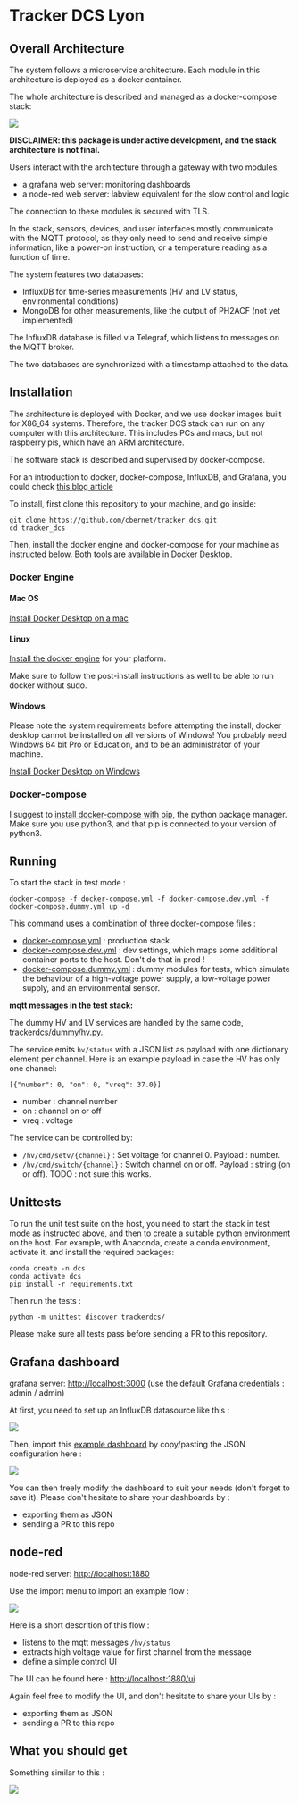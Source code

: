 # Tracker DCS Lyon

## Overall Architecture

The system follows a microservice architecture. 
Each module in this architecture is deployed as a docker container. 

The whole architecture is described and managed as a docker-compose stack: 

![](doc/architecture.png)

**DISCLAIMER: this package is under active development, and the stack architecture
is not final.**

Users interact with the architecture through a gateway with two modules: 

* a grafana web server: monitoring dashboards
* a node-red web server: labview equivalent for the slow control and logic

The connection to these modules is secured with TLS. 

In the stack, sensors, devices, and user interfaces mostly communicate with the MQTT protocol, as they
only need to send and receive simple information, like a power-on instruction, 
or a temperature reading as a function of time. 

The system features two databases: 

* InfluxDB for time-series measurements (HV and LV status, environmental conditions)
* MongoDB for other measurements, like the output of PH2ACF (not yet implemented)

The InfluxDB database is filled via Telegraf, which listens to messages on the MQTT broker. 

The two databases are synchronized with a timestamp attached to the data. 


## Installation 

The architecture is deployed with Docker, and we use docker images built for X86_64 systems. 
Therefore, the tracker DCS stack can run on any computer with this architecture. This includes PCs and macs, but not raspberry pis, which have an ARM architecture. 
 
The software stack is described and supervised by docker-compose. 

For an introduction to docker, docker-compose, InfluxDB, and Grafana,
you could check [this blog article](https://thedatafrog.com/en/articles/docker-influxdb-grafana/)

To install, first clone this repository to your machine, and go inside: 

```
git clone https://github.com/cbernet/tracker_dcs.git
cd tracker_dcs
```

Then, install the docker engine and docker-compose for your machine as instructed below. Both tools are available in Docker Desktop.

### Docker Engine

#### Mac OS

[Install Docker Desktop on a mac](https://docs.docker.com/docker-for-mac/install/)

#### Linux

[Install the docker engine](https://docs.docker.com/engine/install/) for your platform. 

Make sure to follow the post-install instructions as well to be able to run docker without sudo. 

#### Windows

Please note the system requirements before attempting the install, 
docker desktop cannot be installed on all versions of Windows! You probably need Windows
64 bit Pro or Education, and to be an administrator of your machine. 

[Install Docker Desktop on Windows](https://docs.docker.com/docker-for-windows/install/)

### Docker-compose 

I suggest to [install docker-compose with pip](https://docs.docker.com/compose/install/#install-using-pip), the python package manager. Make sure you use python3, and that pip is connected to your version of python3. 


## Running

To start the stack in test mode : 

```
docker-compose -f docker-compose.yml -f docker-compose.dev.yml -f docker-compose.dummy.yml up -d
```

This command uses a combination of three docker-compose files : 

* [docker-compose.yml](docker-compose.yml) : production stack
* [docker-compose.dev.yml](docker-compose.dev.yml) : dev settings, which maps some additional container ports to the host. Don't do that in prod !
* [docker-compose.dummy.yml](docker-compose.dummy.yml) : dummy modules for tests, which simulate the behaviour of a high-voltage power supply, a low-voltage power supply, and an environmental sensor. 

**mqtt messages in the test stack:**

The dummy HV and LV services are handled by the same code, [trackerdcs/dummy/hv.py](trackerdcs/dummy/hv.py). 

The service emits `hv/status` with a JSON list as payload with one dictionary element per channel. Here is an example payload in case the HV has only one channel: 

```
[{"number": 0, "on": 0, "vreq": 37.0}] 
```

* number : channel number 
* on : channel on or off
* vreq : voltage   

The service can be controlled by: 

* `/hv/cmd/setv/{channel}` : Set voltage for channel 0. Payload : number.
* `/hv/cmd/switch/{channel}` : Switch channel on or off. Payload : string (on or off). TODO : not sure this works.


## Unittests 

To run the unit test suite on the host, you need to start the stack in test mode as instructed above, and then to create a suitable python environment on the host. For example, with Anaconda, create a conda environment, activate it, and install the required packages: 

```
conda create -n dcs
conda activate dcs 
pip install -r requirements.txt
```

Then run the tests : 

```
python -m unittest discover trackerdcs/
```

Please make sure all tests pass before sending a PR to this repository.


<!--
## Remote connection

Establish an ssh tunnel for the nodered and grafana ports through lyoserv: 

```
ssh -L 1880:lyovis12:1880 -L 3000:lyovis12:3000 lyoserv
```

This logs you into lyoserv, keep this connection up. 

Now, ports 1880 and 3000 of your local computer are mapped to the same ports on lyovis12, through an encrypted connection to lyoserv.

Just click the links in the next section to access these servers. 
-->

## Grafana dashboard

grafana server: [http://localhost:3000](http://localhost:3000) (use the default Grafana credentials : admin / admin)

At first, you need to set up an InfluxDB datasource like this : 

![](doc/influxdb_data_source.png)

Then, import this [example dashboard](grafana/dashboards/dash_test.json) by copy/pasting the JSON configuration here : 

![](doc/grafana_import.png)

You can then freely modify the dashboard to suit your needs (don't forget to save it). 
Please don't hesitate to share your dashboards by : 

* exporting them as JSON
* sending a PR to this repo


## node-red

node-red server: [http://localhost:1880](http://localhost:1880)

Use the import menu to import an example flow : 

![](doc/nodered_import.png)

Here is a short descrition of this flow : 

* listens to the mqtt messages `/hv/status`
* extracts high voltage value for first channel from the message
* define a simple control UI

The UI can be found here : [http://localhost:1880/ui](http://localhost:1880/ui)

Again feel free to modify the UI, and don't hesitate to share your UIs by : 

* exporting them as JSON
* sending a PR to this repo


## What you should get 

Something similar to this : 

![](doc/simple_ui.png)


